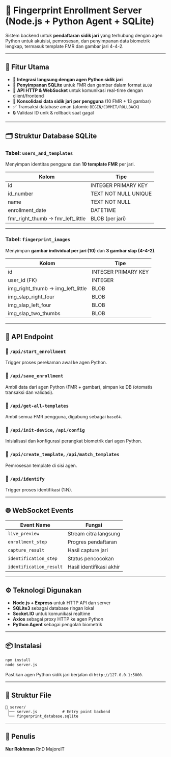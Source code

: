 # 🧬 Fingerprint Enrollment Server (Node.js + Python Agent + SQLite)

Sistem backend untuk **pendaftaran sidik jari** yang terhubung dengan agen Python untuk akuisisi, pemrosesan, dan penyimpanan data biometrik lengkap, termasuk template FMR dan gambar jari 4-4-2.

---

## 🚀 Fitur Utama

* 🔗 **Integrasi langsung dengan agen Python sidik jari**
* 📀 **Penyimpanan SQLite** untuk FMR dan gambar dalam format `BLOB`
* 📡 **API HTTP & WebSocket** untuk komunikasi real-time dengan client/frontend
* 🧠 **Konsolidasi data sidik jari per pengguna** (10 FMR + 13 gambar)
* ✅ Transaksi database aman (atomic `BEGIN/COMMIT/ROLLBACK`)
* 🔒 Validasi ID unik & rollback saat gagal

---

## 🗂️ Struktur Database SQLite

### Tabel: `users_and_templates`

Menyimpan identitas pengguna dan **10 template FMR** per jari.

| Kolom                                 | Tipe                 |
| ------------------------------------- | -------------------- |
| id                                    | INTEGER PRIMARY KEY  |
| id\_number                            | TEXT NOT NULL UNIQUE |
| name                                  | TEXT NOT NULL        |
| enrollment\_date                      | DATETIME             |
| fmr\_right\_thumb → fmr\_left\_little | BLOB (per jari)      |

---

### Tabel: `fingerprint_images`

Menyimpan **gambar individual per jari (10)** dan **3 gambar slap (4-4-2)**.

| Kolom                                 | Tipe                |
| ------------------------------------- | ------------------- |
| id                                    | INTEGER PRIMARY KEY |
| user\_id (FK)                         | INTEGER             |
| img\_right\_thumb → img\_left\_little | BLOB                |
| img\_slap\_right\_four                | BLOB                |
| img\_slap\_left\_four                 | BLOB                |
| img\_slap\_two\_thumbs                | BLOB                |

---

## 🧪 API Endpoint

### 🔹 `/api/start_enrollment`

Trigger proses perekaman awal ke agen Python.

### 🔹 `/api/save_enrollment`

Ambil data dari agen Python (FMR + gambar), simpan ke DB (otomatis transaksi dan validasi).

### 🔹 `/api/get-all-templates`

Ambil semua FMR pengguna, digabung sebagai `base64`.

### 🔹 `/api/init-device`, `/api/config`

Inisialisasi dan konfigurasi perangkat biometrik dari agen Python.

### 🔹 `/api/create_template`, `/api/match_templates`

Pemrosesan template di sisi agen.

### 🔹 `/api/identify`

Trigger proses identifikasi (1\:N).

---

## 🌐 WebSocket Events

| Event Name              | Fungsi                   |
| ----------------------- | ------------------------ |
| `live_preview`          | Stream citra langsung    |
| `enrollment_step`       | Progres pendaftaran      |
| `capture_result`        | Hasil capture jari       |
| `identification_step`   | Status pencocokan        |
| `identification_result` | Hasil identifikasi akhir |

---

## ⚙️ Teknologi Digunakan

* **Node.js + Express** untuk HTTP API dan server
* **SQLite3** sebagai database ringan lokal
* **Socket.IO** untuk komunikasi realtime
* **Axios** sebagai proxy HTTP ke agen Python
* **Python Agent** sebagai pengolah biometrik

---

## 📦 Instalasi

```bash
npm install
node server.js
```

Pastikan agen Python sidik jari berjalan di `http://127.0.0.1:5000`.

---

## 📁 Struktur File

```
📆 server/
 ├── server.js           # Entry point backend
 └── fingerprint_database.sqlite
```

---

## 👤 Penulis

**Nur Rokhman**
RnD MajoreIT
